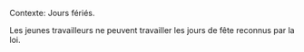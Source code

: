 Contexte: Jours fériés.

Les jeunes travailleurs ne peuvent travailler les jours de fête reconnus par la loi.